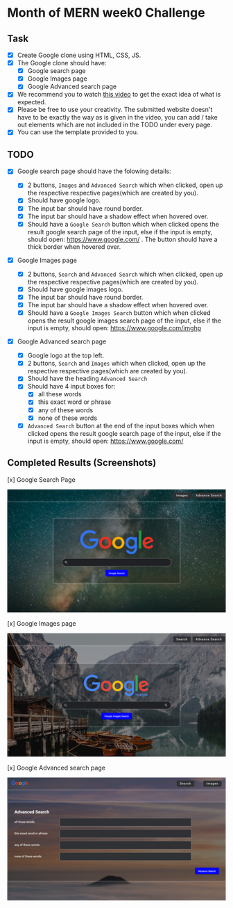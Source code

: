 # Month of MERN week0 Challenge

## Task

- [x] Create Google clone using HTML, CSS, JS.
- [x] The Google clone should have:
  - [x] Google search page
  - [x] Google Images page
  - [x] Google Advanced search page
- [x] We recommend you to watch [this video](https://drive.google.com/drive/folders/1-LZKpPATCi94Rlms4gCX2UiIBAwWpgsh?usp=sharing) to get the exact idea of what is expected.
- [x] Please be free to use your creativity. The submitted website doesn't have to be exactly the way as is given in the video, you can add / take out elements which are not included in the TODO under every page.
- [x] You can use the template provided to you.

## TODO

- [x] Google search page should have the folowing details:

  - [x] 2 buttons, `Images` and `Advanced Search` which when clicked, open up the respective respective pages(which are created by you).
  - [x] Should have google logo.
  - [x] The input bar should have round border.
  - [x] The input bar should have a shadow effect when hovered over.
  - [x] Should have a `Google Search` button which when clicked opens the result google search page of the input, else if the input is empty, should open: https://www.google.com/ . The button should have a thick border when hovered over.

- [x] Google Images page

  - [x] 2 buttons, `Search` and `Advanced Search` which when clicked, open up the respective respective pages(which are created by you).
  - [x] Should have google images logo.
  - [x] The input bar should have round border.
  - [x] The input bar should have a shadow effect when hovered over.
  - [x] Should have a `Google Images Search` button which when clicked opens the result google images search page of the input, else if the input is empty, should open: https://www.google.com/imghp

- [x] Google Advanced search page
  - [x] Google logo at the top left.
  - [x] 2 buttons, `Search` and `Images` which when clicked, open up the respective respective pages(which are created by you).
  - [x] Should have the heading `Advanced Search`
  - [x] Should have 4 input boxes for:
    - [x] all these words
    - [x] this exact word or phrase
    - [x] any of these words
    - [x] none of these words
  - [x] `Advanced Search` button at the end of the input boxes which when clicked opens the result google search page of the input, else if the input is empty, should open: https://www.google.com/

## Completed Results (Screenshots)

[x] Google Search Page

<img src="Week-0-Challenge/Completed screenshots/1_search page.png" />

[x] Google Images page

<img src="Week-0-Challenge/Completed screenshots/2_images page.png" />

[x] Google Advanced search page

<img src="Week-0-Challenge\Completed screenshots\3_advance search page.png" />
